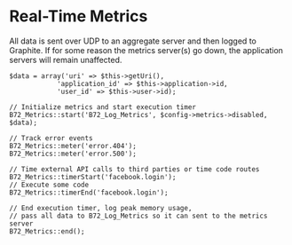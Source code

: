 Real-Time Metrics
=================

All data is sent over UDP to an aggregate server and then logged to Graphite.
If for some reason the metrics server(s) go down, the application servers will remain unaffected.

	$data = array('uri' => $this->getUri(),
				'application_id' => $this->application->id,
				'user_id' => $this->user->id);

	// Initialize metrics and start execution timer	
	B72_Metrics::start('B72_Log_Metrics', $config->metrics->disabled, $data);
	
	// Track error events
	B72_Metrics::meter('error.404');
	B72_Metrics::meter('error.500');
	
	// Time external API calls to third parties or time code routes
	B72_Metrics::timerStart('facebook.login');
	// Execute some code
	B72_Metrics::timerEnd('facebook.login');
	
	// End execution timer, log peak memory usage,
	// pass all data to B72_Log_Metrics so it can sent to the metrics server
	B72_Metrics::end();